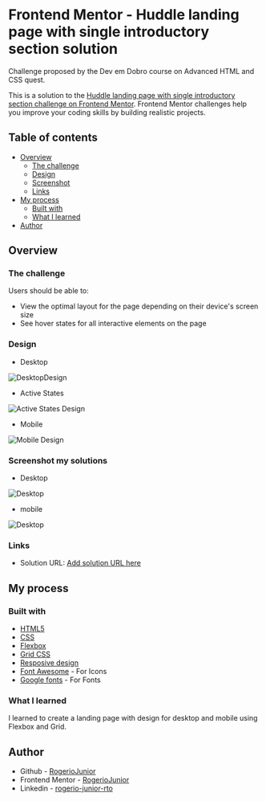 # Frontend Mentor - Huddle landing page with single introductory section solution

Challenge proposed by the Dev em Dobro course on Advanced HTML and CSS quest.

This is a solution to the [Huddle landing page with single introductory section challenge on Frontend Mentor](https://www.frontendmentor.io/challenges/huddle-landing-page-with-a-single-introductory-section-B_2Wvxgi0). Frontend Mentor challenges help you improve your coding skills by building realistic projects. 

## Table of contents

- [Overview](#overview)
  - [The challenge](#the-challenge)
  - [Design](#design)
  - [Screenshot](#screenshot-my-solutions)
  - [Links](#links)
- [My process](#my-process)
  - [Built with](#built-with)
  - [What I learned](#what-i-learned)
- [Author](#author)

## Overview

### The challenge

Users should be able to:

- View the optimal layout for the page depending on their device's screen size
- See hover states for all interactive elements on the page

### Design

- Desktop
<img src="src/design/desktop-design.jpg" alt="DesktopDesign">

- Active States
<img src="src/design/active-states.jpg" alt="Active States Design">

- Mobile
<img src="src/design/mobile-design.jpg" alt="Mobile Design">

### Screenshot my solutions

- Desktop
<img src="src/design/desktop.gif" alt="Desktop">

- mobile
<img src="src/design/mobile.gif" alt="Desktop">


### Links

- Solution URL: [Add solution URL here](https://your-solution-url.com)

## My process

### Built with

- [HTML5](https://developer.mozilla.org/en-US/docs/Glossary/HTML5)
- [CSS](https://developer.mozilla.org/en-US/docs/Web/CSS)
- [Flexbox](https://developer.mozilla.org/en-US/docs/Learn/CSS/CSS_layout/Flexbox)
- [Grid CSS](https://developer.mozilla.org/en-US/docs/Web/CSS/grid)
- [Resposive design](https://developer.mozilla.org/en-US/docs/Web/CSS/grid)
- [Font Awesome](https://fontawesome.com/) - For Icons
- [Google fonts](https://fonts.google.com/) - For Fonts


### What I learned

I learned to create a landing page with design for desktop and mobile using Flexbox and Grid.


## Author

- Github - [RogerioJunior](https://github.com/RogerioJunior)
- Frontend Mentor - [RogerioJunior](https://www.frontendmentor.io/profile/RogerioJunior)
- Linkedin - [rogerio-junior-rto](https://www.linkedin.com/in/rogerio-junior-rto/)

